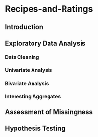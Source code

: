 # Recipes-and-Ratings

## Introduction

## Exploratory Data Analysis
### Data Cleaning
### Univariate Analysis
### Bivariate Analysis
### Interesting Aggregates

## Assessment of Missingness

## Hypothesis Testing
